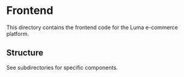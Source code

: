 # Frontend

This directory contains the frontend code for the Luma e-commerce platform.

## Structure

See subdirectories for specific components.
